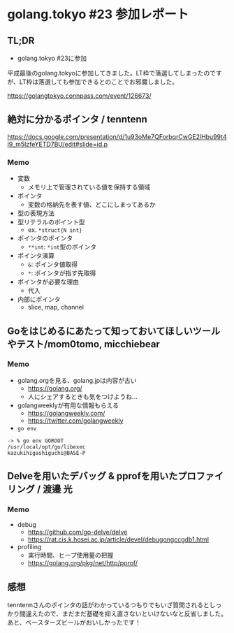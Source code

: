 # golang.tokyo #23 参加レポート
## TL;DR
- golang.tokyo #23に参加

平成最後のgolang.tokyoに参加してきました。LT枠で落選してしまったのですが、LT枠は落選しても参加できるとのことでお邪魔しました。

https://golangtokyo.connpass.com/event/126673/

## 絶対に分かるポインタ / tenntenn

https://docs.google.com/presentation/d/1u93oMe7QForbqrCwGE2lHbu99t4I9_m5IzfeYETD7BU/edit#slide=id.p

### Memo
- 変数
  - メモリ上で管理されている値を保持する領域
- ポインタ
  - 変数の格納先を表す値、どこにしまってあるか
- 型の表現方法
- 型リテラルのポイント型
  - ex. `*struct{N int}`
- ポインタのポインタ
  - `**int`: `*int`型のポインタ
- ポインタ演算
  - `&`: ポインタ値取得
  - `*`: ポインタが指す先取得
- ポインタが必要な理由
  - 代入
- 内部にポインタ
  - slice, map, channel

## Goをはじめるにあたって知っておいてほしいツールやテスト/mom0tomo, micchiebear
### Memo
- golang.orgを見る、golang.jpは内容が古い
  - https://golang.org/
  - 人にシェアするときも気をつけようね...
- golangweeklyが有用な情報もらえる
  - https://golangweekly.com/
  - https://twitter.com/golangweekly
- `go env`

```
-> % go env GOROOT
/usr/local/opt/go/libexec
kazukihigashiguchi@BASE-P
```

## Delveを用いたデバッグ & pprofを用いたプロファイリング / 渡邉 光
### Memo
- debug
  - https://github.com/go-delve/delve
  - https://rat.cis.k.hosei.ac.jp/article/devel/debugongccgdb1.html
- profiling
  - 実行時間、ヒープ使用量の把握
  - https://golang.org/pkg/net/http/pprof/
## 感想
tenntennさんのポインタの話がわかっているつもりでもいざ質問されるとしっかり間違えたので、まだまだ基礎を抑え直さないといけないなと反省しました。あと、ベースターズビールがおいしかったです！
